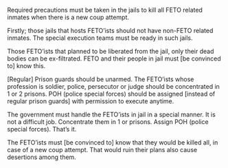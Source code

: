 Required precautions must be taken in the jails to kill all FETO related inmates when there is a new coup attempt.

Firstly; those jails that hosts FETO’ists should not have non-FETO related inmates. The special execution teams must be ready in such jails.

Those FETO’ists that planned to be liberated from the jail, only their dead bodies can be ex-filtrated. FETO and their people in jail must [be convinced to] know this.

[Regular] Prison guards should be unarmed. The FETO’ists whose profession is soldier, police, persecutor or judge should be concentrated in 1 or 2 prisons. POH (police special forces) should be assigned [instead of regular prison guards] with permission to execute anytime.

The government must handle the FETO’ists in jail in a special manner. It is not a difficult job. Concentrate them in 1 or prisons. Assign POH (police special forces). That’s it.

The FETO’ists must [be convinced to] know that they would be killed all, in case of a new coup attempt. That would ruin their plans also cause desertions among them.

